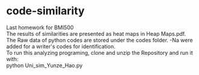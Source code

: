 # code-similarity
Last homework for BMI500  
The results of similarities are presented as heat maps in Heap Maps.pdf.  
The Raw data of python codes are stored under the codes folder. -Na were added for a writer's codes for identification.  
To run this analyzing programing, clone and unzip the Repository and run it with:  
python Uni_sim_Yunze_Hao.py
